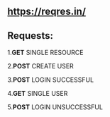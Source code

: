 ## https://reqres.in/
## Requests:
1.**GET** SINGLE RESOURCE

2.**POST** CREATE USER

3.**POST** LOGIN SUCCESSFUL

4.**GET** SINGLE USER

5.**POST** LOGIN UNSUCCESSFUL
